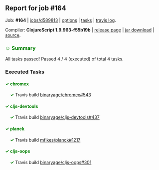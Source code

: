 ## Report for job #164

Job: **#164** | [jobs/d589813](https://github.com/cljs-oss/canary/commit/d58981350b90b748a9e3fc4ba35e0e488bf3a72c) | [options](options.edn) | [tasks](tasks.edn) | [travis log](https://travis-ci.org/cljs-oss/canary/builds/310757194).

Compiler: **ClojureScript 1.9.963-f55b19b** | [release page](https://github.com/cljs-oss/canary/releases/tag/r1.9.963-f55b19b) | [jar download](https://github.com/cljs-oss/canary/releases/download/r1.9.963-f55b19b/clojurescript-1.9.963-f55b19b.jar) | [source](https://github.com/clojure/clojurescript/commit/f55b19b89e98a210a89151f52e67567108c536cf).

### <b style='color:green'>☺ Summary</b>

All tasks passed! Passed 4 / 4 (executed) of total 4 tasks.

### Executed Tasks

#### <b style='color:green'>&#x2713; chromex</b>
&nbsp;&nbsp;&nbsp;&nbsp;<b style='color:green'>&#x2713;</b> Travis build [binaryage/chromex#543](https://travis-ci.org/binaryage/chromex/builds/310757981)<br>

#### <b style='color:green'>&#x2713; cljs-devtools</b>
&nbsp;&nbsp;&nbsp;&nbsp;<b style='color:green'>&#x2713;</b> Travis build [binaryage/cljs-devtools#437](https://travis-ci.org/binaryage/cljs-devtools/builds/310757986)<br>

#### <b style='color:green'>&#x2713; planck</b>
&nbsp;&nbsp;&nbsp;&nbsp;<b style='color:green'>&#x2713;</b> Travis build [mfikes/planck#1217](https://travis-ci.org/mfikes/planck/builds/310757988)<br>

#### <b style='color:green'>&#x2713; cljs-oops</b>
&nbsp;&nbsp;&nbsp;&nbsp;<b style='color:green'>&#x2713;</b> Travis build [binaryage/cljs-oops#301](https://travis-ci.org/binaryage/cljs-oops/builds/310757990)<br>